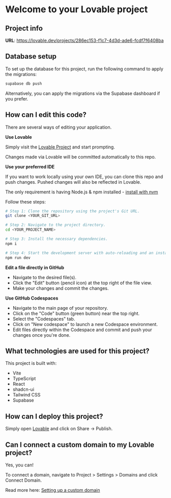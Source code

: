 
# Welcome to your Lovable project

## Project info

**URL**: https://lovable.dev/projects/286ec153-f1c7-4d3d-ade6-fcdf7f6408ba

## Database setup

To set up the database for this project, run the following command to apply the migrations:

```sh
supabase db push
```

Alternatively, you can apply the migrations via the Supabase dashboard if you prefer.

## How can I edit this code?

There are several ways of editing your application.

**Use Lovable**

Simply visit the [Lovable Project](https://lovable.dev/projects/286ec153-f1c7-4d3d-ade6-fcdf7f6408ba) and start prompting.

Changes made via Lovable will be committed automatically to this repo.

**Use your preferred IDE**

If you want to work locally using your own IDE, you can clone this repo and push changes. Pushed changes will also be reflected in Lovable.

The only requirement is having Node.js & npm installed - [install with nvm](https://github.com/nvm-sh/nvm#installing-and-updating)

Follow these steps:

```sh
# Step 1: Clone the repository using the project's Git URL.
git clone <YOUR_GIT_URL>

# Step 2: Navigate to the project directory.
cd <YOUR_PROJECT_NAME>

# Step 3: Install the necessary dependencies.
npm i

# Step 4: Start the development server with auto-reloading and an instant preview.
npm run dev
```

**Edit a file directly in GitHub**

- Navigate to the desired file(s).
- Click the "Edit" button (pencil icon) at the top right of the file view.
- Make your changes and commit the changes.

**Use GitHub Codespaces**

- Navigate to the main page of your repository.
- Click on the "Code" button (green button) near the top right.
- Select the "Codespaces" tab.
- Click on "New codespace" to launch a new Codespace environment.
- Edit files directly within the Codespace and commit and push your changes once you're done.

## What technologies are used for this project?

This project is built with:

- Vite
- TypeScript
- React
- shadcn-ui
- Tailwind CSS
- Supabase

## How can I deploy this project?

Simply open [Lovable](https://lovable.dev/projects/286ec153-f1c7-4d3d-ade6-fcdf7f6408ba) and click on Share -> Publish.

## Can I connect a custom domain to my Lovable project?

Yes, you can!

To connect a domain, navigate to Project > Settings > Domains and click Connect Domain.

Read more here: [Setting up a custom domain](https://docs.lovable.dev/tips-tricks/custom-domain#step-by-step-guide)
